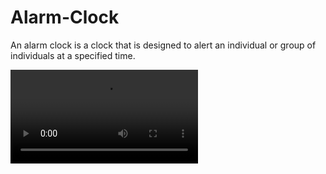 # Alarm-Clock
An alarm clock is a clock that is designed to alert an individual or group of individuals at a specified time.

![working](https://user-images.githubusercontent.com/69413160/123366323-a7fab180-d595-11eb-89c0-72a29da829b4.mp4)
